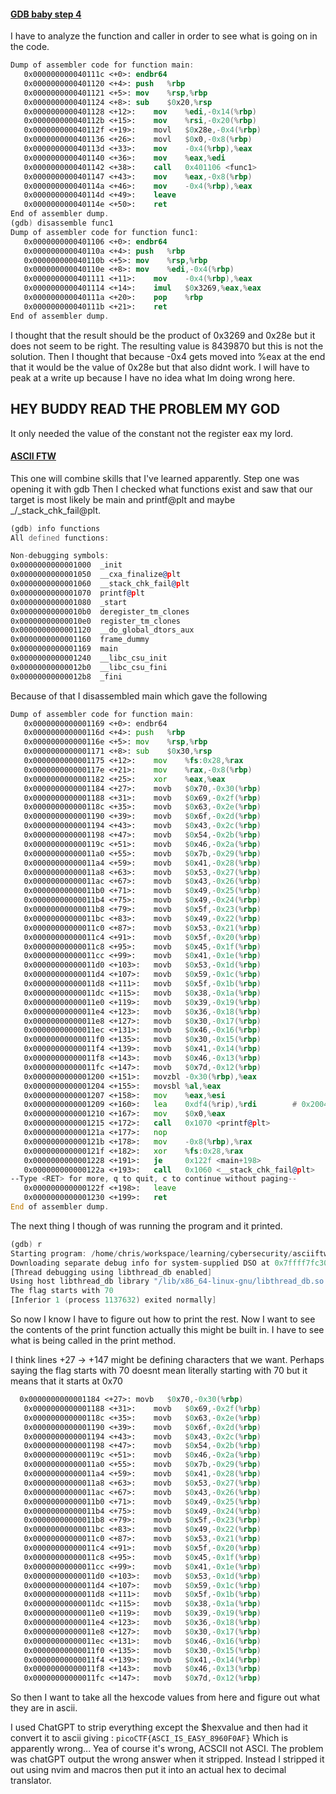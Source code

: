 ####  [GDB baby step 4](https://play.picoctf.org/playlists/2?m=33)

I have to analyze the function and caller in order to see what is going on in the code. 
```nasm
Dump of assembler code for function main:
   0x000000000040111c <+0>:	endbr64
   0x0000000000401120 <+4>:	push   %rbp
   0x0000000000401121 <+5>:	mov    %rsp,%rbp
   0x0000000000401124 <+8>:	sub    $0x20,%rsp
   0x0000000000401128 <+12>:	mov    %edi,-0x14(%rbp)
   0x000000000040112b <+15>:	mov    %rsi,-0x20(%rbp)
   0x000000000040112f <+19>:	movl   $0x28e,-0x4(%rbp)
   0x0000000000401136 <+26>:	movl   $0x0,-0x8(%rbp)
   0x000000000040113d <+33>:	mov    -0x4(%rbp),%eax
   0x0000000000401140 <+36>:	mov    %eax,%edi
   0x0000000000401142 <+38>:	call   0x401106 <func1>
   0x0000000000401147 <+43>:	mov    %eax,-0x8(%rbp)
   0x000000000040114a <+46>:	mov    -0x4(%rbp),%eax
   0x000000000040114d <+49>:	leave
   0x000000000040114e <+50>:	ret
End of assembler dump.
(gdb) disassemble func1
Dump of assembler code for function func1:
   0x0000000000401106 <+0>:	endbr64
   0x000000000040110a <+4>:	push   %rbp
   0x000000000040110b <+5>:	mov    %rsp,%rbp
   0x000000000040110e <+8>:	mov    %edi,-0x4(%rbp)
   0x0000000000401111 <+11>:	mov    -0x4(%rbp),%eax
   0x0000000000401114 <+14>:	imul   $0x3269,%eax,%eax
   0x000000000040111a <+20>:	pop    %rbp
   0x000000000040111b <+21>:	ret
End of assembler dump.
```
I thought that the result should be the product of 0x3269 and 0x28e but it does not seem to be right.  The resulting value is 8439870 but this is not the solution. 
Then I thought that because -0x4 gets moved into %eax at the end that it would be the value of 0x28e but that also didnt work. 
I will have to peak at a write up because I have no idea what Im doing wrong here.

## HEY BUDDY READ THE PROBLEM MY GOD
It only needed the value of the constant not the register eax my lord.

#### [ASCII FTW](https://play.picoctf.org/playlists/2?m=35)
This one will combine skills that I've learned apparently.
Step one was opening it with gdb
Then I checked what functions exist and saw that our target is most likely be main and printf@plt and maybe _/_stack_chk_fail@plt.

```asm
(gdb) info functions
All defined functions:

Non-debugging symbols:
0x0000000000001000  _init
0x0000000000001050  __cxa_finalize@plt
0x0000000000001060  __stack_chk_fail@plt
0x0000000000001070  printf@plt
0x0000000000001080  _start
0x00000000000010b0  deregister_tm_clones
0x00000000000010e0  register_tm_clones
0x0000000000001120  __do_global_dtors_aux
0x0000000000001160  frame_dummy
0x0000000000001169  main
0x0000000000001240  __libc_csu_init
0x00000000000012b0  __libc_csu_fini
0x00000000000012b8  _fini
```

Because of that I disassembled main which gave the following

```asm
Dump of assembler code for function main:
   0x0000000000001169 <+0>:	endbr64
   0x000000000000116d <+4>:	push   %rbp
   0x000000000000116e <+5>:	mov    %rsp,%rbp
   0x0000000000001171 <+8>:	sub    $0x30,%rsp
   0x0000000000001175 <+12>:	mov    %fs:0x28,%rax
   0x000000000000117e <+21>:	mov    %rax,-0x8(%rbp)
   0x0000000000001182 <+25>:	xor    %eax,%eax
   0x0000000000001184 <+27>:	movb   $0x70,-0x30(%rbp)
   0x0000000000001188 <+31>:	movb   $0x69,-0x2f(%rbp)
   0x000000000000118c <+35>:	movb   $0x63,-0x2e(%rbp)
   0x0000000000001190 <+39>:	movb   $0x6f,-0x2d(%rbp)
   0x0000000000001194 <+43>:	movb   $0x43,-0x2c(%rbp)
   0x0000000000001198 <+47>:	movb   $0x54,-0x2b(%rbp)
   0x000000000000119c <+51>:	movb   $0x46,-0x2a(%rbp)
   0x00000000000011a0 <+55>:	movb   $0x7b,-0x29(%rbp)
   0x00000000000011a4 <+59>:	movb   $0x41,-0x28(%rbp)
   0x00000000000011a8 <+63>:	movb   $0x53,-0x27(%rbp)
   0x00000000000011ac <+67>:	movb   $0x43,-0x26(%rbp)
   0x00000000000011b0 <+71>:	movb   $0x49,-0x25(%rbp)
   0x00000000000011b4 <+75>:	movb   $0x49,-0x24(%rbp)
   0x00000000000011b8 <+79>:	movb   $0x5f,-0x23(%rbp)
   0x00000000000011bc <+83>:	movb   $0x49,-0x22(%rbp)
   0x00000000000011c0 <+87>:	movb   $0x53,-0x21(%rbp)
   0x00000000000011c4 <+91>:	movb   $0x5f,-0x20(%rbp)
   0x00000000000011c8 <+95>:	movb   $0x45,-0x1f(%rbp)
   0x00000000000011cc <+99>:	movb   $0x41,-0x1e(%rbp)
   0x00000000000011d0 <+103>:	movb   $0x53,-0x1d(%rbp)
   0x00000000000011d4 <+107>:	movb   $0x59,-0x1c(%rbp)
   0x00000000000011d8 <+111>:	movb   $0x5f,-0x1b(%rbp)
   0x00000000000011dc <+115>:	movb   $0x38,-0x1a(%rbp)
   0x00000000000011e0 <+119>:	movb   $0x39,-0x19(%rbp)
   0x00000000000011e4 <+123>:	movb   $0x36,-0x18(%rbp)
   0x00000000000011e8 <+127>:	movb   $0x30,-0x17(%rbp)
   0x00000000000011ec <+131>:	movb   $0x46,-0x16(%rbp)
   0x00000000000011f0 <+135>:	movb   $0x30,-0x15(%rbp)
   0x00000000000011f4 <+139>:	movb   $0x41,-0x14(%rbp)
   0x00000000000011f8 <+143>:	movb   $0x46,-0x13(%rbp)
   0x00000000000011fc <+147>:	movb   $0x7d,-0x12(%rbp)
   0x0000000000001200 <+151>:	movzbl -0x30(%rbp),%eax
   0x0000000000001204 <+155>:	movsbl %al,%eax
   0x0000000000001207 <+158>:	mov    %eax,%esi
   0x0000000000001209 <+160>:	lea    0xdf4(%rip),%rdi        # 0x2004
   0x0000000000001210 <+167>:	mov    $0x0,%eax
   0x0000000000001215 <+172>:	call   0x1070 <printf@plt>
   0x000000000000121a <+177>:	nop
   0x000000000000121b <+178>:	mov    -0x8(%rbp),%rax
   0x000000000000121f <+182>:	xor    %fs:0x28,%rax
   0x0000000000001228 <+191>:	je     0x122f <main+198>
   0x000000000000122a <+193>:	call   0x1060 <__stack_chk_fail@plt>
--Type <RET> for more, q to quit, c to continue without paging--
   0x000000000000122f <+198>:	leave
   0x0000000000001230 <+199>:	ret
End of assembler dump.
```

The next thing I though of was running the program and it printed.
```asm
(gdb) r
Starting program: /home/chris/workspace/learning/cybersecurity/asciiftw
Downloading separate debug info for system-supplied DSO at 0x7ffff7fc3000
[Thread debugging using libthread_db enabled]
Using host libthread_db library "/lib/x86_64-linux-gnu/libthread_db.so.1".
The flag starts with 70
[Inferior 1 (process 1137632) exited normally]
```
So now I know I have to figure out how to print the rest.
Now I want to see the contents of the print function actually this might be built in. I have to see what is being called in the print method.

I think lines +27 -> +147 might be defining characters that we want. Perhaps saying the flag starts with 70 doesnt mean literally starting with 70 but it means that it starts at 0x70

```asm
  0x0000000000001184 <+27>:	movb   $0x70,-0x30(%rbp)
   0x0000000000001188 <+31>:	movb   $0x69,-0x2f(%rbp)
   0x000000000000118c <+35>:	movb   $0x63,-0x2e(%rbp)
   0x0000000000001190 <+39>:	movb   $0x6f,-0x2d(%rbp)
   0x0000000000001194 <+43>:	movb   $0x43,-0x2c(%rbp)
   0x0000000000001198 <+47>:	movb   $0x54,-0x2b(%rbp)
   0x000000000000119c <+51>:	movb   $0x46,-0x2a(%rbp)
   0x00000000000011a0 <+55>:	movb   $0x7b,-0x29(%rbp)
   0x00000000000011a4 <+59>:	movb   $0x41,-0x28(%rbp)
   0x00000000000011a8 <+63>:	movb   $0x53,-0x27(%rbp)
   0x00000000000011ac <+67>:	movb   $0x43,-0x26(%rbp)
   0x00000000000011b0 <+71>:	movb   $0x49,-0x25(%rbp)
   0x00000000000011b4 <+75>:	movb   $0x49,-0x24(%rbp)
   0x00000000000011b8 <+79>:	movb   $0x5f,-0x23(%rbp)
   0x00000000000011bc <+83>:	movb   $0x49,-0x22(%rbp)
   0x00000000000011c0 <+87>:	movb   $0x53,-0x21(%rbp)
   0x00000000000011c4 <+91>:	movb   $0x5f,-0x20(%rbp)
   0x00000000000011c8 <+95>:	movb   $0x45,-0x1f(%rbp)
   0x00000000000011cc <+99>:	movb   $0x41,-0x1e(%rbp)
   0x00000000000011d0 <+103>:	movb   $0x53,-0x1d(%rbp)
   0x00000000000011d4 <+107>:	movb   $0x59,-0x1c(%rbp)
   0x00000000000011d8 <+111>:	movb   $0x5f,-0x1b(%rbp)
   0x00000000000011dc <+115>:	movb   $0x38,-0x1a(%rbp)
   0x00000000000011e0 <+119>:	movb   $0x39,-0x19(%rbp)
   0x00000000000011e4 <+123>:	movb   $0x36,-0x18(%rbp)
   0x00000000000011e8 <+127>:	movb   $0x30,-0x17(%rbp)
   0x00000000000011ec <+131>:	movb   $0x46,-0x16(%rbp)
   0x00000000000011f0 <+135>:	movb   $0x30,-0x15(%rbp)
   0x00000000000011f4 <+139>:	movb   $0x41,-0x14(%rbp)
   0x00000000000011f8 <+143>:	movb   $0x46,-0x13(%rbp)
   0x00000000000011fc <+147>:	movb   $0x7d,-0x12(%rbp)
```
So then I want to take all the hexcode values from here and figure out what they are in ascii.

I used ChatGPT to strip everything except the $hexvalue
and then had it convert it to ascii giving :
`picoCTF{ASCI_IS_EASY_8960F0AF}` Which is apparently wrong... Yea of course it's wrong, ACSCII not ASCI. The problem was chatGPT output the wrong answer when it stripped.
Instead I stripped it out using nvim and macros then put it into an actual hex to decimal translator.
